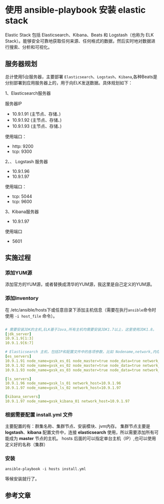 # 使用 ansible-playbook 安装 elastic stack

Elastic Stack 包括 Elasticsearch、Kibana、Beats 和 Logstash（也称为 ELK Stack）。能够安全可靠地获取任何来源、任何格式的数据，然后实时地对数据进行搜索、分析和可视化。

## 服务器规划

总计使用5台服务器，主要部署 `Elasticsearch`、`Logstash`、`Kibana`,各种Beats是分别部署到应用服务器上的，用于向ELK发送数据。具体规划如下：

1、Elasticsearch服务器

服务器IP

- 10.9.1.91 (主节点、存储、)
- 10.9.1.92 (主节点、存储、)
- 10.9.1.93 (主节点、存储、)

使用端口：

- http: 9200
- tcp: 9300

2、、 Logstash 服务器

- 10.9.1.96
- 10.9.1.97

使用端口：

- tcp: 5044
- tcp: 9600

3、Kibana服务器

- 10.9.1.97

使用端口

- 5601

## 实施过程

### 添加YUM源

添加官方的YUM源，或者替换成清华的YUM源，我这里是自己定义的YUM源。

### 添加Inventory

在 /etc/ansible/hosts下或任意目录下添加主机信息（需要在执行`ansible`命令时使用 `-i host_file` 命令）。

```yml

# 需要安装JDK的主机,ELK基于Java,所有主机均需要安装JDK1.7以上，这里使用JDK1.8。
[jdk_server]
10.9.1.9[1:3]
10.9.1.9[6:7]

# Elasticsearch 主机，包括IP和配置文件中的各项参数，比如 Nodename,network,内存大小等
[es_servers]
10.9.1.91 node_name=gxsk_es_01 node_master=true node_data=true network_host=10.9.1.91
10.9.1.92 node_name=gxsk_es_02 node_master=true node_data=true network_host=10.9.1.92
10.9.1.93 node_name=gxsk_es_03 node_master=true node_data=true network_host=10.9.1.93

[ls_servers]
10.9.1.96 node_name=gxsk_ls_01 network_host=10.9.1.96
10.9.1.97 node_name=gxsk_ls_02 network_host=10.9.1.97

[kibana_servers]
10.9.1.97 node_name=gxsk_kibana_01 network_host=10.9.1.97
```

### 根据需要配置 install.yml 文件

主要配置的有：群集名称、集群节点、安装模块、jvm内存。
集群节点主要是**logstash**、**kibana** 配置文件中，连接 **elasticsearch** 使用，所以需要添加所有可能成为 **master** 节点的主机。
hosts 后面的可以指定单台主机（IP）,也可以使用定义好的名称（集群）

### 安装

```shell
ansible-playbook -i hosts install.yml
```

等候安装就行了。

## 参考文章

